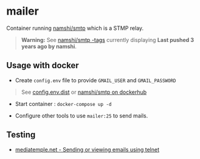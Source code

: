 # mailer

Container running [namshi/smtp](https://hub.docker.com/r/namshi/smtp) which is a STMP relay.

> **Warning:** See [namshi/smtp -tags](https://hub.docker.com/r/namshi/smtp/tags) currently displaying **Last pushed 3 years ago by namshi**.

## Usage with docker

* Create `config.env` file to provide `GMAIL_USER` and `GMAIL_PASSWORD`

> See [config.env.dist](config.env.dist) or [namshi/smtp on dockerhub](https://hub.docker.com/r/namshi/smtp)

* Start container : `docker-compose up -d`

* Configure other tools to use `mailer:25` to send mails.

## Testing

* [mediatemple.net - Sending or viewing emails using telnet](https://mediatemple.net/community/products/dv/204404584/sending-or-viewing-emails-using-telnet)


